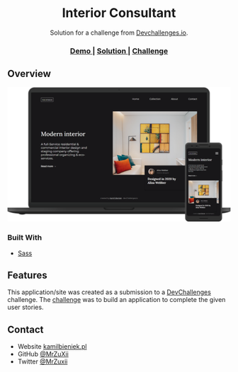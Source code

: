 <h1 align="center">Interior Consultant</h1>

<div align="center">
   Solution for a challenge from  <a href="http://devchallenges.io" target="_blank">Devchallenges.io</a>.
</div>

<div align="center">
  <h3>
    <a href="https://mrzuxii.github.io/interior-consultant-devchallenges.io/">
      Demo
    </a>
    <span> | </span>
    <a href="https://devchallenges.io/solutions/SuhgSYNeYkoTwJIdOy7c">
      Solution
    </a>
    <span> | </span>
    <a href="https://devchallenges.io/challenges/Jymh2b2FyebRTUljkNcb">
      Challenge
    </a>
  </h3>
</div>

## Overview

![screenshot](./img/screenshot.png)

### Built With

- [Sass](https://sass-lang.com/)

## Features

This application/site was created as a submission to a [DevChallenges](https://devchallenges.io/challenges) challenge. The [challenge](https://devchallenges.io/challenges/Jymh2b2FyebRTUljkNcb) was to build an application to complete the given user stories.

## Contact

- Website [kamilbieniek.pl](https://www.kamilbieniek.pl/)
- GitHub [@MrZuXii](https://github.com/MrZuXii)
- Twitter [@MrZuxii](https://twitter.com/MrZuxii)
